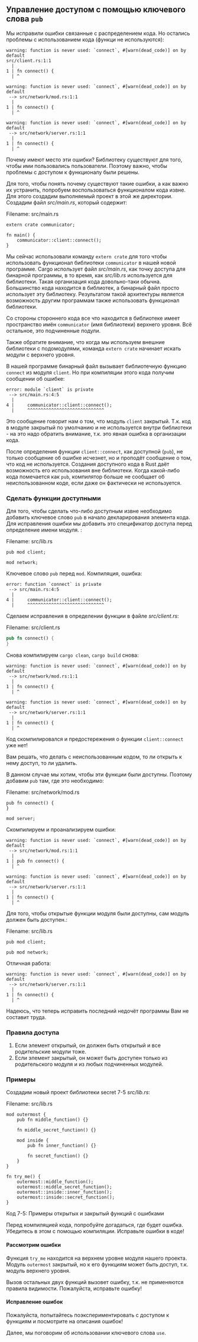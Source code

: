 ## Управление доступом с помощью ключевого слова `pub`

Мы исправили ошибки связанные с распределением кода. Но остались проблемы с использованием
кода (функци не используются):

```text
warning: function is never used: `connect`, #[warn(dead_code)] on by default
src/client.rs:1:1
  |
1 | fn connect() {
  | ^

warning: function is never used: `connect`, #[warn(dead_code)] on by default
 --> src/network/mod.rs:1:1
  |
1 | fn connect() {
  | ^

warning: function is never used: `connect`, #[warn(dead_code)] on by default
 --> src/network/server.rs:1:1
  |
1 | fn connect() {
  | ^
```

Почему имеют место эти ошибки? Библиотеку существуют для того, чтобы ими пользовались
пользователи. Поэтому важно, чтобы проблемы с доступом к функционалу были решены.

Для того, чтобы понять почему существуют такие ошибки, а как важно их устранить,
попробуем воспользоваться функционалом кода извне. Для этого создадим выполняемый
проект в этой же директории. Создадим файл *src/main.rs*, который содержит:

<span class="filename">Filename: src/main.rs</span>

```rust,ignore
extern crate communicator;

fn main() {
    communicator::client::connect();
}
```

Мы сейчас использовали команду `extern crate` для того чтобы использовать функционал
библиотеки `communicator` в нашей новой программе. Cargo использует файл *src/main.rs*,
как точку доступа для бинарной программы, в то время, как *src/lib.rs* используется
для библиотеки. Такая организация кода довольно-таки обычна. Большинство кода
находится в библиотек, а бинарный файл просто использует эту библиотеку. Результатом
такой архитектуры является возможность другим программам также использовать функционал
библиотеки.

Со стороны стороннего кода все что находится в библиотеке имеет пространство имён
`communicator` (имя библиотеки) верхнего уровня. Всё остальное, это подчиненные подули.

Также обратите внимание, что когда мы используем внешние библиотеки с подомодулями,
команда `extern crate` начинает искать модули с верхнего уровня.

В нашей программе бинарный файл вызывает библиотечную функцию `connect` из
модуля `client`. Но при компиляции этого кода получим сообщении об ошибке:

```text
error: module `client` is private
 --> src/main.rs:4:5
  |
4 |     communicator::client::connect();
  |     ^^^^^^^^^^^^^^^^^^^^^^^^^^^^^
```

Это сообщение говорит нам о том, что модуль `client` закрытый.
Т.к. код в модуле закрытый по умолчанию и не используется внутри библиотеки - на
это надо обратить внимание, т.к. это явная ошибка в организации кода.

После определения функции `client::connect`, как доступной (`pub`), не только сообщение
об ошибке исчезнет, но и проподёт сообщение о том, что код не используется.
Создания доступного кода в Rust даёт возможность его использования вне библиотеки.
Когда какой-либо кода помечается как `pub`, компилятор больше не сообщает об неиспользованном
коде, если даже он фактически не используется.

### Сделать функции доступными

Для того, чтобы сделать что-либо доступным извне необходимо добавить ключевое слово
`pub` в начало декларирования элемента кода. Для исправления ошибки мы добавить
это спецификатор доступа перед определение имени модуля.
:

<span class="filename">Filename: src/lib.rs</span>

```rust,ignore
pub mod client;

mod network;
```

Ключевое слово `pub` перед `mod`. Компиляция, ошибка:

```text
error: function `connect` is private
 --> src/main.rs:4:5
  |
4 |     communicator::client::connect();
  |     ^^^^^^^^^^^^^^^^^^^^^^^^^^^^^
```

Сделаем исправления в определении функции в файле *src/client.rs*:

<span class="filename">Filename: src/client.rs</span>

```rust
pub fn connect() {
}
```

Снова компилируем `cargo clean`, `cargo build` снова:

```text
warning: function is never used: `connect`, #[warn(dead_code)] on by default
 --> src/network/mod.rs:1:1
  |
1 | fn connect() {
  | ^

warning: function is never used: `connect`, #[warn(dead_code)] on by default
 --> src/network/server.rs:1:1
  |
1 | fn connect() {
  | ^
```

Код скомпилировался и предостережения о функции `client::connect` уже нет!

Вам решать, что делать с неиспользованным кодом, то ли открыть к нему доступ, то ли
удалить.

В данном случае мы хотим, чтобы эти функции были доступны. Поэтому добавим `pub`
там, где это необходимо:

<span class="filename">Filename: src/network/mod.rs</span>

```rust,ignore
pub fn connect() {
}

mod server;
```

Скомпилируем и проанализируем ошибки:

```text
warning: function is never used: `connect`, #[warn(dead_code)] on by default
 --> src/network/mod.rs:1:1
  |
1 | pub fn connect() {
  | ^

warning: function is never used: `connect`, #[warn(dead_code)] on by default
 --> src/network/server.rs:1:1
  |
1 | fn connect() {
  | ^
```

Для того, чтобы открытые функции модуля были доступны, сам модуль должен быть доступен.:

<span class="filename">Filename: src/lib.rs</span>

```rust,ignore
pub mod client;

pub mod network;
```

Отличная работа:

```text
warning: function is never used: `connect`, #[warn(dead_code)] on by default
 --> src/network/server.rs:1:1
  |
1 | fn connect() {
  | ^
```

Надеюсь, что теперь исправить последний недочёт программы Вам не составит труда.

### Правила доступа


1. Если элемент открытый, он должен быть открытый и все родительские модули тоже.
2. Если элемент закрытый, он может быть доступен только из родительского модуля и из любых подчиненных модулей.

### Примеры

Создадим новый проект библиотеки secret 7-5 *src/lib.rs*:

<span class="filename">Filename: src/lib.rs</span>

```rust,ignore
mod outermost {
    pub fn middle_function() {}

    fn middle_secret_function() {}

    mod inside {
        pub fn inner_function() {}

        fn secret_function() {}
    }
}

fn try_me() {
    outermost::middle_function();
    outermost::middle_secret_function();
    outermost::inside::inner_function();
    outermost::inside::secret_function();
}
```

<span class="caption">Код 7-5: Примеры открытых и закрытый функций с ошибками</span>

Перед компиляцией кода, попробуйте догадаться, где будет ошибка. Убедитесь в этом
с помощью компиляции. Исправьте ошибки в коде!

#### Рассмотрим ошибки

Функция `try_me` находится на верхнем уровне модуля нашего проекта. Модуль
`outermost` закрытый, но к его функциям может быть доступ, т.к. модуль верхнего
уровня.

Вызов остальных двух функций вызовет ошибку, т.к. не применяются правила видимости.
Пожалуйста, исправьте ошибку!

#### Исправление ошибок

Пожалуйста, попытайтесь поэкспериментировать с доступом к функциям  и посмотрите
на описания ошибок!

Далее, мы поговорим об использовании ключевого слова `use`.
